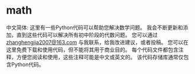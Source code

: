 # math

中文简体:
这里有一些Python代码可以帮助您解决数学问题。
我会不断更新和添加，直到这些代码可以解决所有初中阶段的代数问题。
您可以通过 zhanghengjia2007@163.com 与我联系，给我改进建议，或者投稿。
您可以在这里免费下载和使用代码，但不能将其用于商业目的。
每个代码文件都包含注释，方便您阅读和使用，这些注释可能是中文或英文的。
该代码存储库通常仅包含Python代码。

